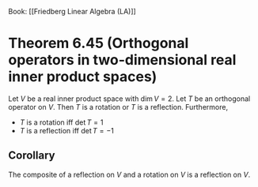 Book: [[Friedberg Linear Algebra (LA)]]
# Theorem 6.45 (Orthogonal operators in two-dimensional real inner product spaces)
Let $V$ be a real inner product space with $\dim V=2$.
Let $T$ be an orthogonal operator on $V$.
Then $T$ is a rotation or $T$ is a reflection.
Furthermore, 
- $T$ is a rotation iff $\det T=1$
- $T$ is a reflection iff $\det T=-1$
## Corollary
The composite of a reflection on $V$ and a rotation on $V$ is a reflection on $V$.